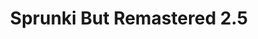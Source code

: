 ---
slug: sprunki-but-remastered-25-1841
title: Sprunki But Remastered 2.5
description: "Sprunki But Remastered 2.5 is an exciting online game. Play for free directly in your browser!"
icon: /images/popular_mods/Sprunki But Remastered 2.5.png
url: https://wowtbc.net/sprunkin/remaster2.5/index.html
previewImage: /images/popular_mods/Sprunki But Remastered 2.5.png
type: popular mods

# SEO配置
seo:
  title: "Sprunki But Remastered 2.5 - Play Free Online Game | Fun Browser Games"
  description: "Sprunki But Remastered 2.5 - Play this fun online game for free in your browser. No download required!"
  ogImage: "/images/popular_mods/Sprunki But Remastered 2.5.png"
  keywords: "sprunki-but-remastered-25-1841, online game, browser game, free game, popular mods game, play online"

videoUrls:
  - https://www.youtube.com/embed/example1
  - https://www.youtube.com/embed/example2

whyPlay:
  title: "Why Play Sprunki But Remastered 2.5?"
  items:
    - "Immersive Gameplay: Sprunki But Remastered 2.5 offers an engaging and immersive gaming experience that will keep you entertained for hours"
    - "Challenging Levels: Test your skills with increasingly difficult challenges and obstacles"
    - "Beautiful Graphics: Enjoy stunning visuals and smooth animations that bring the game world to life"
    - "Regular Updates: New content and features are added regularly to keep the game fresh and exciting"
    - "Free to Play: Experience all the fun without spending a penny"
    - "Community Features: Connect with other players, share strategies, and compete for high scores"
    - "Cross-Platform: Play on any device with a web browser, no downloads required"

features:
  title: "Key Features of Sprunki But Remastered 2.5"
  image: "/images/popular_mods/Sprunki But Remastered 2.5.png"
  items:
    - "Intuitive Controls: Easy to learn controls make Sprunki But Remastered 2.5 accessible for players of all skill levels"
    - "Multiple Game Modes: Enjoy various gameplay options that provide different challenges and experiences"
    - "Character Customization: Personalize your gaming experience with unique characters and items"
    - "Achievement System: Complete special tasks to earn rewards and recognition"
    - "Leaderboards: Compete with players worldwide and see who can achieve the highest scores"

characteristics:
  title: "Game Characteristics"
  image: "/images/popular_mods/Sprunki But Remastered 2.5.png"
  items:
    - "Genre: Popular mods game with elements of strategy and skill"
    - "Difficulty: Suitable for both casual gamers and those seeking a challenge"
    - "Play Time: Quick sessions or extended gameplay, depending on your preference"
    - "Art Style: Vibrant and engaging visuals that enhance the gaming experience"
    - "Sound Design: Immersive audio that complements the gameplay perfectly"

info: "Sprunki But Remastered 2.5 is an exciting online game that offers players a unique and engaging gaming experience. With its intuitive controls, stunning visuals, and challenging gameplay, Sprunki But Remastered 2.5 provides hours of entertainment for players of all ages and skill levels. Whether you're looking for a quick gaming session during a break or an extended play session, Sprunki But Remastered 2.5 delivers an immersive experience that will keep you coming back for more. The game features multiple levels of increasing difficulty, ensuring that players are constantly challenged as they progress. With regular updates adding new content and features, Sprunki But Remastered 2.5 remains fresh and exciting, providing endless entertainment options for its growing community of players."

howToPlayIntro: "Welcome to Sprunki But Remastered 2.5! This guide will walk you through the basics and help you master the game. Whether you're a beginner or looking to improve your skills, these tips and instructions will enhance your gaming experience."

howToPlaySteps:
  - title: "Getting Started"
    description: "Begin your Sprunki But Remastered 2.5 adventure by familiarizing yourself with the controls. Use your keyboard or mouse to navigate through the game interface. The tutorial will guide you through the basic mechanics and help you understand the objectives."
  - title: "Understanding the Objectives"
    description: "In Sprunki But Remastered 2.5, your main goal is to progress through levels by completing specific objectives. Each level presents unique challenges that require different strategies and approaches."
  - title: "Mastering the Controls"
    description: "Practice using the controls to improve your precision and reaction time. Sprunki But Remastered 2.5 requires quick reflexes and strategic thinking to overcome obstacles and defeat opponents."
  - title: "Utilizing Power-ups"
    description: "Collect power-ups throughout the game to enhance your abilities and overcome difficult challenges. Each power-up offers unique advantages that can be crucial for success."
  - title: "Developing Strategies"
    description: "As you progress in Sprunki But Remastered 2.5, develop effective strategies for different scenarios. Analyze patterns, anticipate challenges, and adapt your approach to maximize your performance."

faq:
  title: "Frequently Asked Questions about Sprunki But Remastered 2.5"
  items:
    - question: "Is Sprunki But Remastered 2.5 free to play?"
      answer: "Yes, Sprunki But Remastered 2.5 is completely free to play directly in your web browser. No downloads or purchases are required to enjoy the full game experience."
    - question: "Can I play Sprunki But Remastered 2.5 on mobile devices?"
      answer: "Yes, Sprunki But Remastered 2.5 is optimized for both desktop and mobile play. You can enjoy the game on any device with a web browser and internet connection."
    - question: "Are there any in-game purchases?"
      answer: "While Sprunki But Remastered 2.5 is free to play, there may be optional in-game purchases available for cosmetic items or additional features that don't affect core gameplay."
    - question: "How often is Sprunki But Remastered 2.5 updated?"
      answer: "The developers regularly update Sprunki But Remastered 2.5 with new content, features, and improvements based on player feedback and game performance."
    - question: "Can I play Sprunki But Remastered 2.5 offline?"
      answer: "Currently, Sprunki But Remastered 2.5 requires an internet connection to play as it's a browser-based online game."
    - question: "Is Sprunki But Remastered 2.5 suitable for children?"
      answer: "Yes, Sprunki But Remastered 2.5 is designed to be family-friendly and suitable for players of all ages."
    - question: "How do I report bugs or issues?"
      answer: "If you encounter any problems while playing Sprunki But Remastered 2.5, you can report them through the game's support page or contact the developers directly through their website."
    - question: "Still Have Questions?"
      answer: "If you have additional questions about Sprunki But Remastered 2.5 that aren't covered in this FAQ, please visit our support center or contact our customer service team for assistance."
---